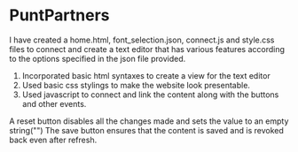 # PuntPartners

I have created a home.html, font_selection.json, connect.js and style.css files to connect and create a text editor that has various features according to the options specified in the json file provided.
1. Incorporated basic html syntaxes to create a view for the text editor
2. Used basic css stylings to make the website look presentable.
3. Used javascript to connect and link the content along with the buttons and other events.

A reset button disables all the changes made and sets the value to an empty string("")
The save button ensures that the content is saved and is revoked back even after refresh.
